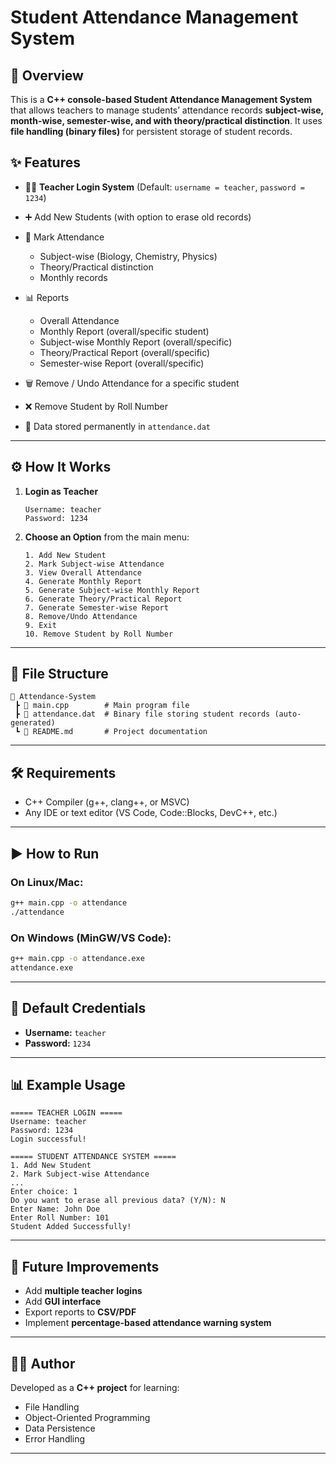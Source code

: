 # Student Attendance Management System

## 📌 Overview

This is a **C++ console-based Student Attendance Management System** that allows teachers to manage students’ attendance records **subject-wise, month-wise, semester-wise, and with theory/practical distinction**. It uses **file handling (binary files)** for persistent storage of student records.

## ✨ Features

* 👨‍🏫 **Teacher Login System** (Default: `username = teacher`, `password = 1234`)
* ➕ Add New Students (with option to erase old records)
* 📖 Mark Attendance

  * Subject-wise (Biology, Chemistry, Physics)
  * Theory/Practical distinction
  * Monthly records
* 📊 Reports

  * Overall Attendance
  * Monthly Report (overall/specific student)
  * Subject-wise Monthly Report (overall/specific)
  * Theory/Practical Report (overall/specific)
  * Semester-wise Report (overall/specific)
* 🗑 Remove / Undo Attendance for a specific student
* ❌ Remove Student by Roll Number
* 💾 Data stored permanently in `attendance.dat`

---

## ⚙️ How It Works

1. **Login as Teacher**

   ```
   Username: teacher
   Password: 1234
   ```
2. **Choose an Option** from the main menu:

   ```
   1. Add New Student
   2. Mark Subject-wise Attendance
   3. View Overall Attendance
   4. Generate Monthly Report
   5. Generate Subject-wise Monthly Report
   6. Generate Theory/Practical Report
   7. Generate Semester-wise Report
   8. Remove/Undo Attendance
   9. Exit
   10. Remove Student by Roll Number
   ```

---

## 📂 File Structure

```
📁 Attendance-System
 ┣ 📜 main.cpp        # Main program file
 ┣ 📜 attendance.dat  # Binary file storing student records (auto-generated)
 ┗ 📜 README.md       # Project documentation
```

---

## 🛠 Requirements

* C++ Compiler (g++, clang++, or MSVC)
* Any IDE or text editor (VS Code, Code::Blocks, DevC++, etc.)

---

## ▶️ How to Run

### On Linux/Mac:

```bash
g++ main.cpp -o attendance
./attendance
```

### On Windows (MinGW/VS Code):

```bash
g++ main.cpp -o attendance.exe
attendance.exe
```

---

## 🔐 Default Credentials

* **Username:** `teacher`
* **Password:** `1234`

---

## 📊 Example Usage

```
===== TEACHER LOGIN =====
Username: teacher
Password: 1234
Login successful!

===== STUDENT ATTENDANCE SYSTEM =====
1. Add New Student
2. Mark Subject-wise Attendance
...
Enter choice: 1
Do you want to erase all previous data? (Y/N): N
Enter Name: John Doe
Enter Roll Number: 101
Student Added Successfully!
```

---

## 🚀 Future Improvements

* Add **multiple teacher logins**
* Add **GUI interface**
* Export reports to **CSV/PDF**
* Implement **percentage-based attendance warning system**

---

## 👨‍💻 Author

Developed as a **C++ project** for learning:

* File Handling
* Object-Oriented Programming
* Data Persistence
* Error Handling

---
